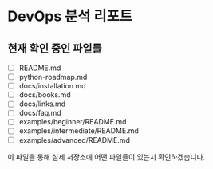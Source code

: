 # DevOps 분석 리포트

## 현재 확인 중인 파일들
- [ ] README.md 
- [ ] python-roadmap.md
- [ ] docs/installation.md
- [ ] docs/books.md  
- [ ] docs/links.md
- [ ] docs/faq.md
- [ ] examples/beginner/README.md
- [ ] examples/intermediate/README.md
- [ ] examples/advanced/README.md

이 파일을 통해 실제 저장소에 어떤 파일들이 있는지 확인하겠습니다.

